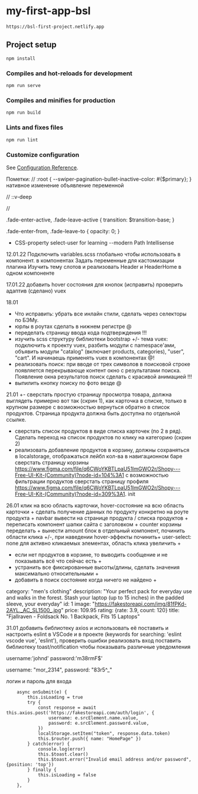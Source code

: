 # my-first-app-bsl
```
https://bsl-first-project.netlify.app
```
## Project setup
```
npm install
```

### Compiles and hot-reloads for development
```
npm run serve
```

### Compiles and minifies for production
```
npm run build
```

### Lints and fixes files
```
npm run lint
```

### Customize configuration
See [Configuration Reference](https://cli.vuejs.org/config/).

Пометки:
//
:root {
  --swiper-pagination-bullet-inactive-color: #{$primary};
} нативное изменение объявление переменной

//
::v-deep

//
<!-- <router-view v-slot="{ Component }">
<transition name="fade" mode="out-in">
<component :is="Component" />
</transition>
</router-view> -->

.fade-enter-active,
.fade-leave-active {
  transition: $transition-base;
}

.fade-enter-from,
.fade-leave-to {
  opacity: 0;
}

- CSS-property select-user for learning
--modern
Path Intellisense
<!-- <template>
  <component :is="layout" />
</template>

<script>
import AuthLayout from "./layouts/AuthLayout.vue";
import MainLayout from "./layouts/MainLayout.vue";

export default {
  name: "App",
  components: {
    AuthLayout,
    MainLayout,
  },

  computed: {
    layout() {
      return this.$route.meta.layout;
    },
  },
};
</script>

<style  lang="scss" scoped>
</style> -->


12.01.22
Подключить variables.scss глобально чтобы использовать в компонент.
в компонентах
Задать переменные для кастомизации плагина
Изучить тему слотов и реализовать Header и HeaderHome в одном компоненте

17.01.22
добавить hover состояния для кнопок (исправить)
проверить адаптив (сделано)
vuex

18.01
+ Что исправить: убрать все инлайн стили, сделать через селекторы по БЭМу.
+ юрлы в роутах сделать в нижнем регистре @
+ переделать страницу ввода кода подтверждения !!!
+ изучить scss структуру библиотеки bootstrap
+/- тема vuex: подключить к проекту vuex, разбить модули с namespace'ами, объявить модули "catalog" (включает products, categories), "user", "cart". И начинаешь применять vuex в компонентах @!
+ реализовать поиск: при вводе от трех символов в поисковой строке появляется перекрывающе контент окно с результатами поиска. Появление окна результатов поиск сделать с красивой анимацией !!!
+ выпилить кнопку поиску по фото везде @

21.01
+- сверстать простую страницу просмотра товара, должна выглядеть примерно вот так (скрин 1), как карточка в списке, только в крупном размере с возможностью вернуться обратно в список продуктов. Страница продукта должна быть доступна по отдельной ссылке.
+ сверстать список продуктов в виде списка карточек (по 2 в ряд). Сделать переход на список продуктов по клику на категорию (скрин 2)
+ реализовать добавление продуктов в корзину, должны сохраняться в localstorage, отображаться лейбл кол-ва в навигационном баре
сверстать страницу корзины https://www.figma.com/file/q6CWoYKBTLpaU51lmGWO2r/Shopy---Free-UI-Kit-(Community)?node-id=104%3A1 с возможностью фильтрации продуктов
сверстать страницу профиля https://www.figma.com/file/q6CWoYKBTLpaU51lmGWO2r/Shopy---Free-UI-Kit-(Community)?node-id=309%3A1.
init

26.01
клик на всю область карточки, hover-состояние на всю область карточки +
сделать получение данных по продукту конкретно на роуте продукта +
navbar вывести на странице продукта / списка продуктов +
переписать компонент шапки сайта с заголовком +
counter корзины переделать +
вынести amount блок в отдельный компонент, починить области клика +/-, при наведении hover-эффекты починить+
user-select: none для активно кликаемых элементах, область клика увеличить +
- если нет продуктов в корзине, то выводить сообщение и не показывать всё что сейчас есть +
- устранить все фиксированные высоты/длины, сделать значения максимально относительными +
- добавить в поиск состояние когда ничего не найдено +


category: "men's clothing"
description: "Your perfect pack for everyday use and walks in the forest. Stash your laptop (up to 15 inches) in the padded sleeve, your everyday"
id: 1
image: "https://fakestoreapi.com/img/81fPKd-2AYL._AC_SL1500_.jpg"
price: 109.95
rating: {rate: 3.9, count: 120}
title: "Fjallraven - Foldsack No. 1 Backpack, Fits 15 Laptops"


31.01
добавить библиотеку axios и использовать её
поставить и настроить eslint в VSCode и в проекте (keywords for searching: 'eslint vscode vue', 'eslint'), проверить ошибки
реализовать вход
поставить библиотеку toast/notification чтобы показывать различные уведомления


username:'johnd'
password:'m38rmF$'

username: "mor_2314",
password: "83r5^_"


логин и пароль для входа

		async onSubmit(e) {
			this.isLoading = true
			try {
				const response = await this.axios.post('https://fakestoreapi.com/auth/login', {
					username: e.srcElement.name.value,
					password: e.srcElement.password.value,
				})
				localStorage.setItem("token", response.data.token)
				this.$router.push({ name: "HomePage" })
			} catch(error) {
				console.log(error)
				this.$toast.clear()
				this.$toast.error("Invalid email address and/or password", {position: 'top'})
			} finally {
				this.isLoading = false
			}
		},